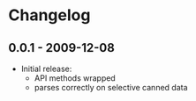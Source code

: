 # Changelog

## 0.0.1 - 2009-12-08

* Initial release:
  * API methods wrapped
  * parses correctly on selective canned data
